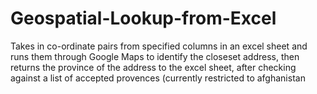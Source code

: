 # Geospatial-Lookup-from-Excel
Takes in co-ordinate pairs from specified columns in an excel sheet and runs them through Google Maps to identify the closeset address,
then returns the province of the address to the excel sheet, after checking against a list of accepted provences (currently restricted to afghanistan 
